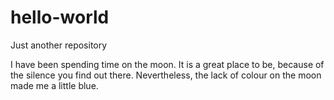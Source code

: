 # hello-world
Just another repository

I have been spending time on the moon. It is a great place to be, because of the silence you find out there.
Nevertheless, the lack of colour on the moon made me a little blue.
